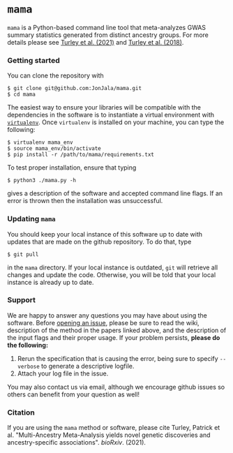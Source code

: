 # `mama`
`mama` is a Python-based command line tool that meta-analyzes GWAS summary statistics generated from distinct ancestry groups. For more details please see [Turley et al. (2021)](https://www.biorxiv.org/content/10.1101/2021.04.23.441003v1) and [Turley et al. (2018)](https://www.ncbi.nlm.nih.gov/pmc/articles/PMC5805593/).


### Getting started
You can clone the repository with 
```
$ git clone git@github.com:JonJala/mama.git
$ cd mama
```
The easiest way to ensure your libraries will be compatible with the dependencies in the software is to instantiate a virtual environment with [`virtualenv`](https://virtualenv.pypa.io/en/latest/). Once `virtualenv` is installed on your machine, you can type the following:
```
$ virtualenv mama_env
$ source mama_env/bin/activate 
$ pip install -r /path/to/mama/requirements.txt
```
To test proper installation, ensure that typing 
```
$ python3 ./mama.py -h
```
gives a description of the software and accepted command line flags. If an error is thrown then the installation was unsuccessful. 

### Updating `mama`
You should keep your local instance of this software up to date with updates that are made on the github repository. To do that, type 
```
$ git pull
```
in the `mama` directory. If your local instance is outdated, `git` will retrieve all changes and update the code. Otherwise, you will be told that your local instance is already up to date. 

### Support
We are happy to answer any questions you may have about using the software. Before [opening an issue](https://github.com/JonJala/mama/issues), please be sure to read the wiki, description of the method in the papers linked above, and the description of the input flags and their proper usage. If your problem persists, **please do the following:**

  1. Rerun the specification that is causing the error, being sure to specify `--verbose` to generate a descriptive logfile. 
  2. Attach your log file in the issue. 
  
You may also contact us via email, although we encourage github issues so others can benefit from your question as well!    

### Citation

If you are using the `mama` method or software, please cite Turley, Patrick et al. "Multi-Ancestry Meta-Analysis yields novel genetic discoveries and ancestry-specific associations". *bioRxiv*. (2021).
